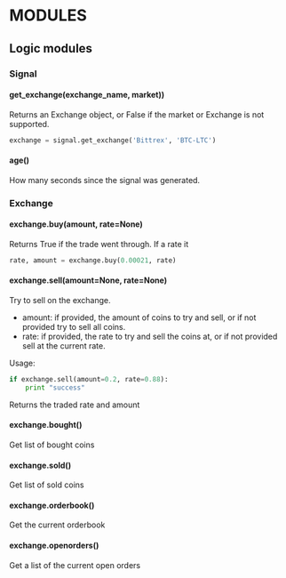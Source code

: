 # MODULES
## Logic modules

### Signal
#### get_exchange(exchange_name, market))
Returns an Exchange object, or False if the market or Exchange is not supported.
```python
exchange = signal.get_exchange('Bittrex', 'BTC-LTC')
```
#### age()
How many seconds since the signal was generated.

### Exchange
#### exchange.buy(amount, rate=None)
Returns True if the trade went through. If a rate it 
```python
rate, amount = exchange.buy(0.00021, rate)
```

#### exchange.sell(amount=None, rate=None)
Try to sell on the exchange. 
 * amount:  if provided, the amount of coins to try and sell, or if not provided try to sell all coins.
 * rate:    if provided, the rate to try and sell the coins at, or if not provided sell at the current rate.
 
Usage:
```python
if exchange.sell(amount=0.2, rate=0.88):
    print "success"
```
Returns the traded rate and amount


#### exchange.bought()
Get list of bought coins
#### exchange.sold()
Get list of sold coins
#### exchange.orderbook()
Get the current orderbook
#### exchange.openorders()
Get a list of the current open orders
